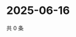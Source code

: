 # 2025-06-16

共 0 条

<!-- BEGIN ZHIHUQUESTIONS -->
<!-- 最后更新时间 Mon Jun 16 2025 11:48:14 GMT+0800 (China Standard Time) -->

<!-- END ZHIHUQUESTIONS -->
